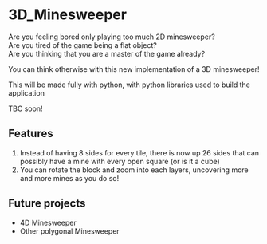 # 3D_Minesweeper
Are you feeling bored only playing too much 2D minesweeper? <br>
Are you tired of the game being a flat object?<br>
Are you thinking that you are a master of the game already?

You can think otherwise with this new implementation of a 3D minesweeper!

This will be made fully with python, with python libraries used to build the application

TBC soon!

## Features
1. Instead of having 8 sides for every tile, there is now up 26 sides that can possibly have a mine with every open square (or is it a cube)
2. You can rotate the block and zoom into each layers, uncovering more and more mines as you do so!



## Future projects
- 4D Minesweeper
- Other polygonal Minesweeper
